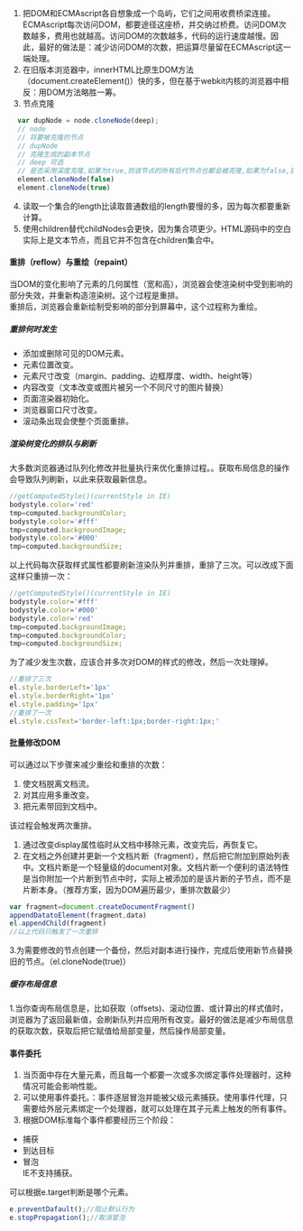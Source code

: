 1. 把DOM和ECMAscript各自想象成一个岛屿，它们之间用收费桥梁连接。ECMAscript每次访问DOM，都要途径这座桥，并交纳过桥费。访问DOM次数越多，费用也就越高。访问DOM的次数越多，代码的运行速度越慢。因此，最好的做法是：减少访问DOM的次数，把运算尽量留在ECMAscript这一端处理。
2. 在旧版本浏览器中，innerHTML比原生DOM方法（document.createElement()）快的多，但在基于webkit内核的浏览器中相反：用DOM方法略胜一筹。
3. 节点克隆
```js
  var dupNode = node.cloneNode(deep);
  // node
  // 将要被克隆的节点
  // dupNode
  // 克隆生成的副本节点
  // deep 可选
  // 是否采用深度克隆,如果为true,则该节点的所有后代节点也都会被克隆,如果为false,则只克隆该节点本身.
  element.cloneNode(false)
  element.cloneNode(true)
```
4. 读取一个集合的length比读取普通数组的length要慢的多，因为每次都要重新计算。
5. 使用children替代childNodes会更快，因为集合项更少。HTML源码中的空白实际上是文本节点，而且它并不包含在children集合中。

#### 重排（reflow）与重绘（repaint）
当DOM的变化影响了元素的几何属性（宽和高），浏览器会使渲染树中受到影响的部分失效，并重新构造渲染树。这个过程是重排。<br/>
重排后，浏览器会重新绘制受影响的部分到屏幕中，这个过程称为重绘。
<br>
##### 重排何时发生
- 添加或删除可见的DOM元素。
- 元素位置改变。
- 元素尺寸改变（margin、padding、边框厚度、width、height等）
- 内容改变（文本改变或图片被另一个不同尺寸的图片替换）
- 页面渲染器初始化。
- 浏览器窗口尺寸改变。
- 滚动条出现会使整个页面重排。
##### 渲染树变化的排队与刷新
  大多数浏览器通过队列化修改并批量执行来优化重排过程。。获取布局信息的操作会导致队列刷新，以此来获取最新信息。
```js
//getComputedStyle()(currentStyle in IE)
bodystyle.color='red'
tmp=computed.backgroundColor;
bodystyle.color='#fff'
tmp=computed.backgroundImage;
bodystyle.color='#000'
tmp=computed.backgroundSize;
```
以上代码每次获取样式属性都要刷新渲染队列并重排，重排了三次。可以改成下面这样只重排一次：
```js
//getComputedStyle()(currentStyle in IE)
bodystyle.color='#fff'
bodystyle.color='#000'
bodystyle.color='red'
tmp=computed.backgroundImage;
tmp=computed.backgroundColor;
tmp=computed.backgroundSize;
```
为了减少发生次数，应该合并多次对DOM的样式的修改，然后一次处理掉。
```js
//重排了三次
el.style.borderLeft='1px'
el.style.borderRight='1px'
el.style.padding='1px'
//重排了一次
el.style.cssText='border-left:1px;border-right:1px;'
```
#### 批量修改DOM
可以通过以下步骤来减少重绘和重排的次数：<br>
1. 使文档脱离文档流。
2. 对其应用多重改变。
3. 把元素带回到文档中。<br>

该过程会触发两次重排。<br>
1. 通过改变display属性临时从文档中移除元素，改变完后，再恢复它。
2. 在文档之外创建并更新一个文档片断（fragment），然后把它附加到原始列表中。文档片断是一个轻量级的document对象。文档片断一个便利的语法特性是当你附加一个片断到节点中时，实际上被添加的是该片断的子节点，而不是片断本身。（推荐方案，因为DOM遍历最少，重排次数最少）
```js
var fragment=document.createDocumentFragment()
appendDatatoElement(fragment,data)
el.appendChild(fragment)
//以上代码只触发了一次重排
```
3.为需要修改的节点创建一个备份，然后对副本进行操作，完成后使用新节点替换旧的节点。（el.cloneNode(true)）<br>

##### 缓存布局信息
1.当你查询布局信息是，比如获取（offsets)、滚动位置、或计算出的样式值时，浏览器为了返回最新值，会刷新队列并应用所有改变。最好的做法是减少布局信息的获取次数，获取后把它赋值给局部变量，然后操作局部变量。

#### 事件委托
1. 当页面中存在大量元素，而且每一个都要一次或多次绑定事件处理器时，这种情况可能会影响性能。<br>
2. 可以使用事件委托。：事件逐层冒泡并能被父级元素捕获。使用事件代理，只需要给外层元素绑定一个处理器，就可以处理在其子元素上触发的所有事件。<br>
3. 根据DOM标准每个事件都要经历三个阶段：
- 捕获
- 到达目标
- 冒泡 <br>
IE不支持捕获。<br>

可以根据e.target判断是哪个元素。
```js
e.preventDafault();//阻止默认行为
e.stopPropagation();//取消冒泡
```

